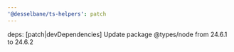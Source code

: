 ```yaml
---
'@desselbane/ts-helpers': patch
---
```


deps: [patch|devDependencies] Update package @types/node from 24.6.1 to 24.6.2
